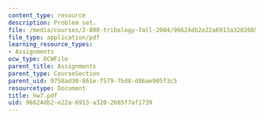 ```yaml
---
content_type: resource
description: Problem set.
file: /media/courses/2-800-tribology-fall-2004/96624db2e22a6913a3202665f7af1739_hw7.pdf
file_type: application/pdf
learning_resource_types:
- Assignments
ocw_type: OCWFile
parent_title: Assignments
parent_type: CourseSection
parent_uid: 9758ad30-861e-f579-7bd8-d86ae905f3c5
resourcetype: Document
title: hw7.pdf
uid: 96624db2-e22a-6913-a320-2665f7af1739
---
```

